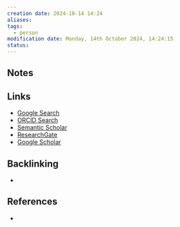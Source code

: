 ```yaml
---
creation date: 2024-10-14 14:24
aliases: 
tags:
  - person
modification date: Monday, 14th October 2024, 14:24:15
status:
---
```


## Notes

## Links

- [Google Search](https://www.google.com/search?q=Sander+Nieuwenhuis)
- [ORCID Search](https://orcid.org/orcid-search/search?searchQuery=Sander%20Nieuwenhuis)
- [Semantic Scholar](https://www.semanticscholar.org/search?q=Sander%20Nieuwenhuis&sort=relevance)
- [ResearchGate](https://www.researchgate.net/search?q=Sander%20Nieuwenhuis)
- [Google Scholar](https://scholar.google.com/scholar?q=Sander+Nieuwenhuis)

## Backlinking

+

## References

+
